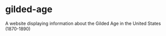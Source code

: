 # gilded-age

A website displaying information about the Gilded Age in the United States (1870-1890)
